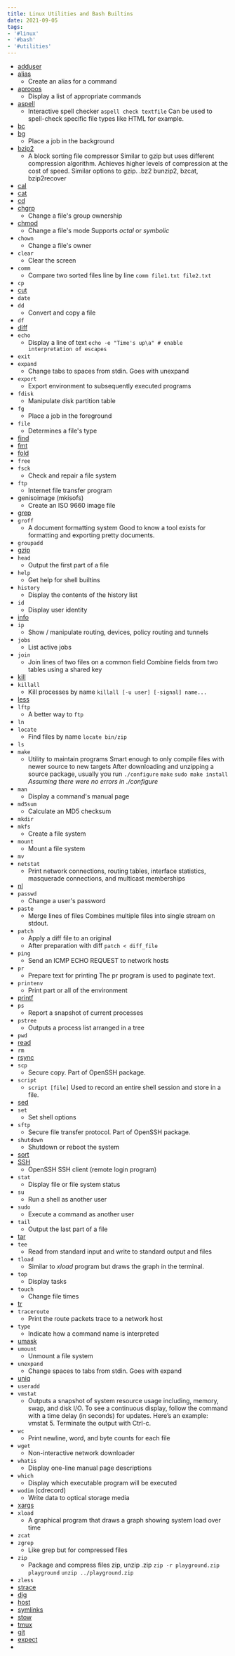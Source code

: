 ```yaml
---
title: Linux Utilities and Bash Builtins
date: 2021-09-05
tags:
- '#linux'
- '#bash'
- '#utilities'
---
```


* [adduser](20200628165056-adduser.md)
* [alias](20200628165447-alias.md)
  * Create an alias for a command
* [apropos](20200628165833-apropos.md)
  * Display a list of appropriate commands
* [aspell](20200628170239-aspell.md)
  * Interactive spell checker `aspell check textfile` Can be used to
    spell-check specific file types like HTML for example.
* [bc](20210905074329-bc.md)
* [bg](20200628170530-bg.md)
  * Place a job in the background
* [bzip2](20200628170734-bzip2.md)
  * A block sorting file compressor Similar to gzip but uses different
    compression algorithm. Achieves higher levels of compression at the cost
    of speed. Similar options to gzip. .bz2 bunzip2, bzcat, bzip2recover
* [cal](20200628171007-cal.md)
* [cat](20200628172014-cat.md)
* [cd](20200628184557-cd.md)
* [chgrp](20200628184725-chgrp.md)
  * Change a file's group ownership
* [chmod](20200628184910-chmod.md)
  * Change a file's mode Supports *octal* or *symbolic*
* `chown`
  * Change a file's owner
* `clear`
  * Clear the screen
* `comm`
  * Compare two sorted files line by line `comm file1.txt file2.txt`
* `cp`
* [cut](20210905080040-cut.md)
* `date`
* `dd`
  * Convert and copy a file
* `df`
* [diff](20210905080222-diff.md)
* `echo`
  * Display a line of text `echo -e "Time's up\a" # enable interpretation of escapes`
* `exit`
* `expand`
  * Change tabs to spaces from stdin. Goes with unexpand
* `export`
  * Export environment to subsequently executed programs
* `fdisk`
  * Manipulate disk partition table
* `fg`
  * Place a job in the foreground
* `file`
  * Determines a file's type
* [find](20210905081005-find.md)
* [fmt](20210905081054-fmt.md)
* [fold](20210905081118-fold.md)
* `free`
* `fsck`
  * Check and repair a file system
* `ftp`
  * Internet file transfer program
* genisoimage (mkisofs)
  * Create an ISO 9660 image file
* [grep](20210905081435-grep.md)
* `groff`
  * A document formatting system Good to know a tool exists for formatting
    and exporting pretty documents.
* `groupadd`
* [gzip](20210905081626-gzip.md)
* `head`
  * Output the first part of a file
* `help`
  * Get help for shell builtins
* `history`
  * Display the contents of the history list
* `id`
  * Display user identity
* [info](20210905081726-info.md)
* `ip`
  * Show / manipulate routing, devices, policy routing and tunnels
* `jobs`
  * List active jobs
* `join`
  * Join lines of two files on a common field Combine fields from two tables
    using a shared key
* [kill](20210905081820-kill.md)
* `killall`
  * Kill processes by name `killall [-u user] [-signal] name...`
* [less](20210905081858-less.md)
* `lftp`
  * A better way to `ftp`
* `ln`
* `locate`
  * Find files by name `locate bin/zip`
* `ls`
* `make`
  * Utility to maintain programs Smart enough to only compile files with
    newer source to new targets After downloading and unzipping a source
    package, usually you run `./configure` `make` `sudo make install` *Assuming
    there were no errors in ./configure*
* `man`
  * Display a command's manual page
* `md5sum`
  * Calculate an MD5 checksum
* `mkdir`
* `mkfs`
  * Create a file system
* `mount`
  * Mount a file system
* `mv`
* `netstat`
  * Print network connections, routing tables, interface statistics,
    masquerade connections, and multicast memberships
* [nl](20210905082025-nl.md)
* `passwd`
  * Change a user's password
* `paste`
  * Merge lines of files Combines multiple files into single stream on
    stdout.
* `patch`
  * Apply a diff file to an original
  * After preparation with diff
    `patch < diff_file`
* `ping`
  * Send an ICMP ECHO REQUEST to network hosts
* `pr`
  * Prepare text for printing The pr program is used to paginate text.
* `printenv`
  * Print part or all of the environment
* [printf](20210905082248-printf.md)
* `ps`
  * Report a snapshot of current processes
* `pstree`
  * Outputs a process list arranged in a tree
* `pwd`
* [read](20210905082420-read.md)
* `rm`
* [rsync](20210905082449-rsync.md)
* `scp`
  * Secure copy. Part of OpenSSH package.
* `script`
  * `script [file]` Used to record an entire shell session and store in a
    file.
* [sed](20210905082528-sed.md)
* `set`
  * Set shell options
* `sftp`
  * Secure file transfer protocol. Part of OpenSSH package.
* `shutdown`
  * Shutdown or reboot the system
* [sort](20210905082557-sort.md)
* [SSH](2020-11-11--15-45-39Z--ssh.md)
  * OpenSSH SSH client (remote login program)
* `stat`
  * Display file or file system status
* `su`
  * Run a shell as another user
* `sudo`
  * Execute a command as another user
* `tail`
  * Output the last part of a file
* [tar](20210905082630-tar.md)
* `tee`
  * Read from standard input and write to standard output and files
* `tload`
  * Similar to *xload* program but draws the graph in the terminal.
* `top`
  * Display tasks
* `touch`
  * Change file times
* [tr](20210905082701-tr.md)
* `traceroute`
  * Print the route packets trace to a network host
* `type`
  * Indicate how a command name is interpreted
* [umask](20210905082726-umask.md)
* `umount`
  * Unmount a file system
* `unexpand`
  * Change spaces to tabs from stdin. Goes with expand
* [uniq](20210905082750-uniq.md)
* `useradd`
* `vmstat`
  * Outputs a snapshot of system resource usage including, memory, swap, and
    disk I/O. To see a continuous display, follow the command with a time
    delay (in seconds) for updates. Here’s an example: vmstat 5. Terminate
    the output with Ctrl-c.
* `wc`
  * Print newline, word, and byte counts for each file
* `wget`
  * Non-interactive network downloader
* `whatis`
  * Display one-line manual page descriptions
* `which`
  * Display which executable program will be executed
* `wodim` (cdrecord)
  * Write data to optical storage media
* [xargs](20210905082857-xargs.md)
* `xload`
  * A graphical program that draws a graph showing system load over time
* `zcat`
* `zgrep`
  * Like grep but for compressed files
* `zip`
  * Package and compress files zip, unzip .zip `zip -r playground.zip playground`
    `unzip ../playground.zip`
* `zless`
* [strace](2021-03-16--11-24-35Z--strace.md)
* [dig](2021-04-28--07-06-05Z--dig.md)
* [host](2021-04-28--07-08-42Z--host.md)
* [symlinks](2021-04-30--11-29-36Z--symlinks.md)
* [stow](20210905185813-stow.md)
* [tmux](20210908112801-tmux.md)
* [git](20210913193531-git.md)
* [expect](20220331080858-expect.md)
* 